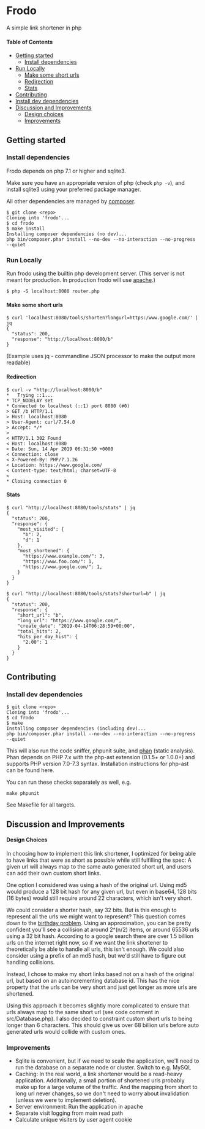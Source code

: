 # Frodo

A simple link shortener in php

#### Table of Contents

* [Getting started](#getting-started)
	* [Install dependencies](#install-dependencies)
* [Run Locally](#run-locally)
	* [Make some short urls](#make-some-short-urls)
	* [Redirection](#redirection)
	* [Stats](#stats)
* [Contributing](#contributing)
* [Install dev dependencies](#install-dev-dependencies)
* [Discussion and Improvements](#discussion-and-improvements)
	* [Design choices](#design-choices)
	* [Improvements](#improvements)

## Getting started

### Install dependencies

Frodo depends on php 7.1 or higher and sqlite3.

Make sure you have an appropriate version of php (check `php -v`), and install sqlite3 using your preferred package manager.

All other dependencies are managed by [composer](https://getcomposer.org/).

```
$ git clone <repo>
Cloning into 'frodo'...
$ cd frodo
$ make install
Installing composer dependencies (no dev)...
php bin/composer.phar install --no-dev --no-interaction --no-progress --quiet
```

### Run Locally

Run frodo using the builtin php development server. (This server is not meant for production. In production frodo will use [apache](https://httpd.apache.org/).)

```
$ php -S localhost:8080 router.php
```

#### Make some short urls

```
$ curl 'localhost:8080/tools/shorten?longurl=https:/www.google.com/' | jq
{
  "status": 200,
  "response": "http://localhost:8080/b"
}
```
(Example uses jq - commandline JSON processor to make the output more readable)

#### Redirection

```
$ curl -v "http://localhost:8080/b"
*   Trying ::1...
* TCP_NODELAY set
* Connected to localhost (::1) port 8080 (#0)
> GET /b HTTP/1.1
> Host: localhost:8080
> User-Agent: curl/7.54.0
> Accept: */*
>
< HTTP/1.1 302 Found
< Host: localhost:8080
< Date: Sun, 14 Apr 2019 06:31:50 +0000
< Connection: close
< X-Powered-By: PHP/7.1.26
< Location: https://www.google.com/
< Content-type: text/html; charset=UTF-8
<
* Closing connection 0
```

#### Stats

```
$ curl "http://localhost:8080/tools/stats" | jq
{
  "status": 200,
  "response": {
    "most_visited": {
      "b": 2,
      "d": 1
    },
    "most_shortened": {
      "https://www.example.com/": 3,
      "https://www.foo.com/": 1,
      "https://www.google.com/": 1,
    }
  }
}
```
```
$ curl "http://localhost:8080/tools/stats?shorturl=b" | jq
{
  "status": 200,
  "response": {
    "short_url": "b",
    "long_url": "https://www.google.com/",
    "create_date": "2019-04-14T06:28:59+00:00",
    "total_hits": 2,
    "hits_per_day_hist": {
      "2.00": 1
    }
  }
}
```

## Contributing

### Install dev dependencies

```
$ git clone <repo>
Cloning into 'frodo'...
$ cd frodo
$ make
Installing composer dependencies (including dev)...
php bin/composer.phar install --no-dev --no-interaction --no-progress --quiet
```

This will also run the code sniffer, phpunit suite, and [phan](https://github.com/phan/phan) (static analysis). Phan depends on PHP 7.x with the php-ast extension (0.1.5+ or 1.0.0+) and supports PHP version 7.0-7.3 syntax. Installation instructions for php-ast can be found here.

You can run these checks separately as well, e.g.

```
make phpunit
```

See Makefile for all targets.

## Discussion and Improvements

#### Design Choices

In choosing how to implement this link shortener, I optimized for being able to have links that were as short as possible while still fulfilling the spec: A given url will always map to the same auto generated short url, and users can add their own custom short links.

One option I considered was using a hash of the original url. Using md5 would produce a 128 bit hash for any given url, but even in base64, 128 bits (16 bytes) would still require around 22 characters, which isn't very short.

We could consider a shorter hash, say 32 bits. But is this enough to represent all the urls we might want to represent? This question comes down to the [birthday problem](https://en.wikipedia.org/wiki/Birthday_attack#Simple_approximation). Using an approximation, you can be pretty confident you'll see a collision at around 2^(n/2) items, or around 65536 urls using a 32 bit hash. According to a google search there are over 1.5 billion urls on the internet right now, so if we want the link shortener to theoretically be able to handle all urls, this isn't enough. We could also consider using a prefix of an md5 hash, but we'd still have to figure out handling collisions.

Instead, I chose to make my short links based not on a hash of the original url, but based on an autoincrementing database id. This has the nice property that the urls can be very short and just get longer as more urls are shortened.

Using this approach it becomes slightly more complicated to ensure that urls always map to the same short url (see code comment in src/Database.php). I also decided to constraint custom short urls to being longer than 6 characters. This should give us over 68 billion urls before auto generated urls would collide with custom ones.

### Improvements

- Sqlite is convenient, but if we need to scale the application, we'll need to run the database on a separate node or cluster. Switch to e.g. MySQL
- Caching: In the real world, a link shortener would be a read-heavy application. Additionally, a small portion of shortened urls probably make up for a large volume of the traffic. And the mapping from short to long url never changes, so we don't need to worry about invalidation (unless we were to implement deletion).
- Server environment: Run the application in apache
- Separate visit logging from main read path
- Calculate unique visiters by user agent cookie

